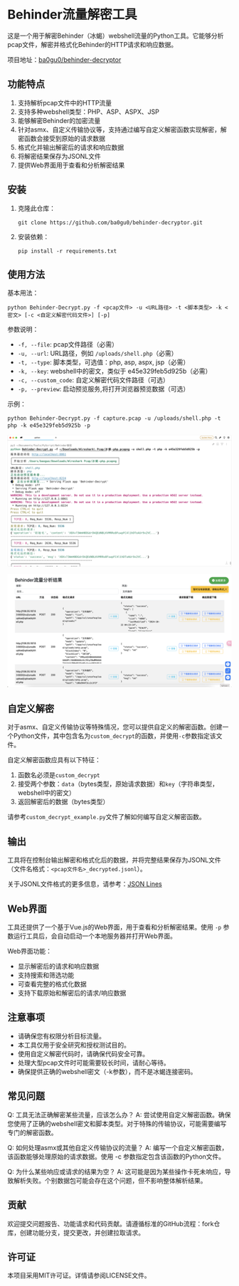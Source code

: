 # Behinder流量解密工具

这是一个用于解密Behinder（冰蝎）webshell流量的Python工具。它能够分析pcap文件，解密并格式化Behinder的HTTP请求和响应数据。

项目地址：[ba0gu0/behinder-decryptor](https://github.com/ba0gu0/behinder-decryptor)

## 功能特点

1. 支持解析pcap文件中的HTTP流量
2. 支持多种webshell类型：PHP、ASP、ASPX、JSP
3. 能够解密Behinder的加密流量
4. 针对asmx、自定义传输协议等，支持通过编写自定义解密函数实现解密，解密函数会接受到原始的请求数据
5. 格式化并输出解密后的请求和响应数据
6. 将解密结果保存为JSONL文件
7. 提供Web界面用于查看和分析解密结果

## 安装

1. 克隆此仓库：
   ```
   git clone https://github.com/ba0gu0/behinder-decryptor.git
   ```

2. 安装依赖：
   ```
   pip install -r requirements.txt
   ```

## 使用方法

基本用法：

```
python Behinder-Decrypt.py -f <pcap文件> -u <URL路径> -t <脚本类型> -k <密文> [-c <自定义解密代码文件>] [-p]
```

参数说明：
- `-f, --file`: pcap文件路径（必需）
- `-u, --url`: URL路径，例如 `/uploads/shell.php`（必需）
- `-t, --type`: 脚本类型，可选值：php, asp, aspx, jsp（必需）
- `-k, --key`: webshell中的密文，类似于 e45e329feb5d925b（必需）
- `-c, --custom_code`: 自定义解密代码文件路径（可选）
- `-p, --preview`: 启动预览服务,将打开浏览器预览数据（可选）

示例：
```
python Behinder-Decrypt.py -f capture.pcap -u /uploads/shell.php -t php -k e45e329feb5d925b -p
```

![](statics/images/iShot_2024-10-23_15.27.25.png)

![](statics/images/iShot_2024-10-23_15.28.29.png)


## 自定义解密

对于asmx、自定义传输协议等特殊情况，您可以提供自定义的解密函数。创建一个Python文件，其中包含名为`custom_decrypt`的函数，并使用`-c`参数指定该文件。

自定义解密函数应具有以下特征：
1. 函数名必须是`custom_decrypt`
2. 接受两个参数：`data`（bytes类型，原始请求数据）和`key`（字符串类型，webshell中的密文）
3. 返回解密后的数据（bytes类型）

请参考`custom_decrypt_example.py`文件了解如何编写自定义解密函数。

## 输出

工具将在控制台输出解密和格式化后的数据，并将完整结果保存为JSONL文件（文件名格式：`<pcap文件名>_decrypted.jsonl`）。

关于JSONL文件格式的更多信息，请参考：[JSON Lines](http://jsonlines.org/)

## Web界面

工具还提供了一个基于Vue.js的Web界面，用于查看和分析解密结果。使用 `-p` 参数运行工具后，会自动启动一个本地服务器并打开Web界面。

Web界面功能：
- 显示解密后的请求和响应数据
- 支持搜索和筛选功能
- 可查看完整的格式化数据
- 支持下载原始和解密后的请求/响应数据

## 注意事项

- 请确保您有权限分析目标流量。
- 本工具仅用于安全研究和授权测试目的。
- 使用自定义解密代码时，请确保代码安全可靠。
- 处理大型pcap文件时可能需要较长时间，请耐心等待。
- 确保提供正确的webshell密文（-k参数），而不是冰蝎连接密码。

## 常见问题

Q: 工具无法正确解密某些流量，应该怎么办？
A: 尝试使用自定义解密函数。确保您使用了正确的webshell密文和脚本类型。对于特殊的传输协议，可能需要编写专门的解密函数。

Q: 如何处理asmx或其他自定义传输协议的流量？
A: 编写一个自定义解密函数，该函数能够处理原始的请求数据。使用 -c 参数指定包含该函数的Python文件。

Q: 为什么某些响应或请求的结果为空？
A: 这可能是因为某些操作卡死未响应，导致解析失败。个别数据包可能会存在这个问题，但不影响整体解析结果。

## 贡献

欢迎提交问题报告、功能请求和代码贡献。请遵循标准的GitHub流程：fork仓库，创建功能分支，提交更改，并创建拉取请求。

## 许可证

本项目采用MIT许可证。详情请参阅LICENSE文件。
